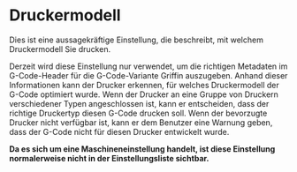 Druckermodell
====
Dies ist eine aussagekräftige Einstellung, die beschreibt, mit welchem Druckermodell Sie drucken.

Derzeit wird diese Einstellung nur verwendet, um die richtigen Metadaten im G-Code-Header für die G-Code-Variante Griffin auszugeben. Anhand dieser Informationen kann der Drucker erkennen, für welches Druckermodell der G-Code optimiert wurde. Wenn der Drucker an eine Gruppe von Druckern verschiedener Typen angeschlossen ist, kann er entscheiden, dass der richtige Druckertyp diesen G-Code drucken soll. Wenn der bevorzugte Drucker nicht verfügbar ist, kann er dem Benutzer eine Warnung geben, dass der G-Code nicht für diesen Drucker entwickelt wurde.

**Da es sich um eine Maschineneinstellung handelt, ist diese Einstellung normalerweise nicht in der Einstellungsliste sichtbar.**
